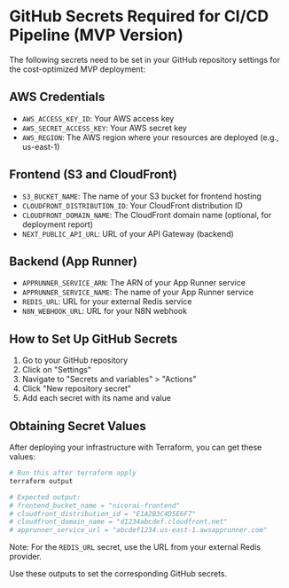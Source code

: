 # GitHub Secrets Required for CI/CD Pipeline (MVP Version)

The following secrets need to be set in your GitHub repository settings for the cost-optimized MVP deployment:

## AWS Credentials
- `AWS_ACCESS_KEY_ID`: Your AWS access key
- `AWS_SECRET_ACCESS_KEY`: Your AWS secret key
- `AWS_REGION`: The AWS region where your resources are deployed (e.g., us-east-1)

## Frontend (S3 and CloudFront)
- `S3_BUCKET_NAME`: The name of your S3 bucket for frontend hosting
- `CLOUDFRONT_DISTRIBUTION_ID`: Your CloudFront distribution ID
- `CLOUDFRONT_DOMAIN_NAME`: The CloudFront domain name (optional, for deployment report)
- `NEXT_PUBLIC_API_URL`: URL of your API Gateway (backend)

## Backend (App Runner)
- `APPRUNNER_SERVICE_ARN`: The ARN of your App Runner service
- `APPRUNNER_SERVICE_NAME`: The name of your App Runner service
- `REDIS_URL`: URL for your external Redis service
- `N8N_WEBHOOK_URL`: URL for your N8N webhook

## How to Set Up GitHub Secrets

1. Go to your GitHub repository
2. Click on "Settings"
3. Navigate to "Secrets and variables" > "Actions"
4. Click "New repository secret"
5. Add each secret with its name and value

## Obtaining Secret Values

After deploying your infrastructure with Terraform, you can get these values:

```bash
# Run this after terraform apply
terraform output

# Expected output:
# frontend_bucket_name = "nicorai-frontend"
# cloudfront_distribution_id = "E1A2B3C4D5E6F7"
# cloudfront_domain_name = "d1234abcdef.cloudfront.net"
# apprunner_service_url = "abcdef1234.us-east-1.awsapprunner.com"
```

Note: For the `REDIS_URL` secret, use the URL from your external Redis provider.

Use these outputs to set the corresponding GitHub secrets.

